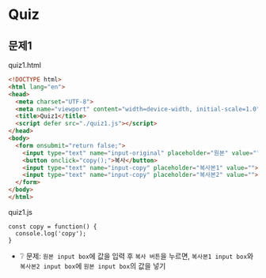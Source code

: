 # Quiz
## 문제1
quiz1.html
```html
<!DOCTYPE html>
<html lang="en">
<head>
  <meta charset="UTF-8">
  <meta name="viewport" content="width=device-width, initial-scale=1.0">
  <title>Quiz1</title>
  <script defer src="./quiz1.js"></script>
</head>
<body>
  <form onsubmit="return false;">
    <input type="text" name="input-original" placeholder="원본" value="">
    <button onclick="copy();">복사</button>
    <input type="text" name="input-copy" placeholder="복사본1" value="">
    <input type="text" name="input-copy" placeholder="복사본2" value="">
  </form>
</body>
</html>
```

quiz1.js
```
const copy = function() {
  console.log('copy');
}
```
* ❔ 문제: `원본 input box`에 값을 입력 후 `복사 버튼`을 누르면, `복사본1 input box`와 `복사본2 input box`에 `원본 input box`의 값을 넣기
